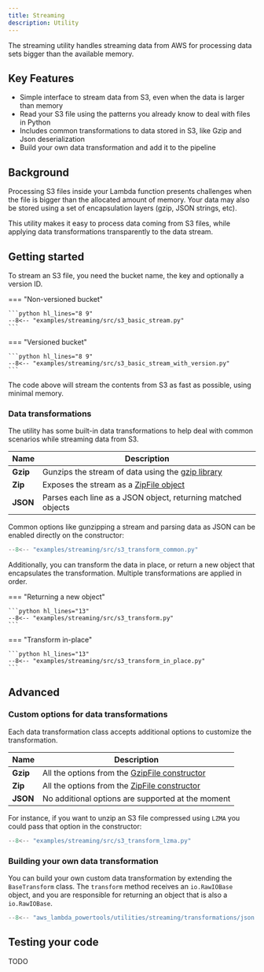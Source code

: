 ```yaml
---
title: Streaming
description: Utility
---
```


The streaming utility handles streaming data from AWS for processing data sets bigger than the available memory.

## Key Features

* Simple interface to stream data from S3, even when the data is larger than memory
* Read your S3 file using the patterns you already know to deal with files in Python
* Includes common transformations to data stored in S3, like Gzip and Json deserialization
* Build your own data transformation and add it to the pipeline

## Background

Processing S3 files inside your Lambda function presents challenges when the file is bigger than the allocated
amount of memory. Your data may also be stored using a set of encapsulation layers (gzip, JSON strings, etc).

This utility makes it easy to process data coming from S3 files, while applying data transformations transparently
to the data stream.

## Getting started

To stream an S3 file, you need the bucket name, the key and optionally a version ID.

=== "Non-versioned bucket"

    ```python hl_lines="8 9"
    --8<-- "examples/streaming/src/s3_basic_stream.py"
    ```

=== "Versioned bucket"

    ```python hl_lines="8 9"
    --8<-- "examples/streaming/src/s3_basic_stream_with_version.py"
    ```

The code above will stream the contents from S3 as fast as possible, using minimal memory.

### Data transformations

The utility has some built-in data transformations to help deal with common scenarios while streaming data from S3.

| Name                            | Description                                                                                 |
|---------------------------------|---------------------------------------------------------------------------------------------|
| **Gzip**                        | Gunzips the stream of data using the [gzip library](https://docs.python.org/3/library/gzip.html) |
| **Zip**                         | Exposes the stream as a [ZipFile object](https://docs.python.org/3/library/zipfile.html)    |
| **JSON**                        | Parses each line as a JSON object, returning matched objects                                |

Common options like gunzipping a stream and parsing data as JSON can be enabled directly on the constructor:

```python hl_lines="8"
--8<-- "examples/streaming/src/s3_transform_common.py"
```

Additionally, you can transform the data in place, or return a new object that encapsulates the transformation.
Multiple transformations are applied in order.

=== "Returning a new object"

    ```python hl_lines="13"
    --8<-- "examples/streaming/src/s3_transform.py"
    ```

=== "Transform in-place"

    ```python hl_lines="13"
    --8<-- "examples/streaming/src/s3_transform_in_place.py"
    ```

## Advanced

### Custom options for data transformations

Each data transformation class accepts additional options to customize the transformation.

| Name     | Description                                                                                                    |
|----------|----------------------------------------------------------------------------------------------------------------|
| **Gzip** | All the options from the [GzipFile constructor](https://docs.python.org/3/library/gzip.html#gzip.GzipFile)     |
| **Zip**  | All the options from the [ZipFile constructor](https://docs.python.org/3/library/zipfile.html#zipfile.ZipFile) |
| **JSON** | No additional options are supported at the moment                                                             |

For instance, if you want to unzip an S3 file compressed using `LZMA` you could pass that option in the constructor:

```python hl_lines="12"
--8<-- "examples/streaming/src/s3_transform_lzma.py"
```

### Building your own data transformation

You can build your own custom data transformation by extending the `BaseTransform` class.
The `transform` method receives an `io.RawIOBase` object, and you are responsible for returning an object that is also
a `io.RawIOBase`.

```python hl_lines="9 37 38"
--8<-- "aws_lambda_powertools/utilities/streaming/transformations/json.py"
```

## Testing your code

TODO
